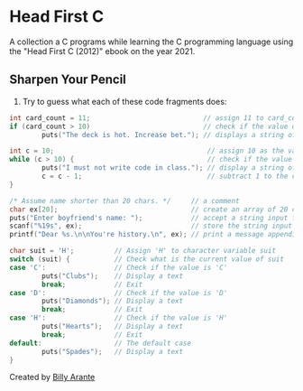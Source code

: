 # Head First C

A collection a C programs while learning the C programming language using the "Head First C (2012)" ebook on the year 2021.

## Sharpen Your Pencil

1. Try to guess what each of these code fragments does:

```c
int card_count = 11;                            // assign 11 to card_count
if (card_count > 10)                            // check if the value of card_count is greater than 10
        puts("The deck is hot. Increase bet."); // displays a string of text
```

```c
int c = 10;                                      // assign 10 as the value of c
while (c > 10) {                                 // check if the value of c is greater than 10
        puts("I must not write code in class."); // display a string of text
        c = c - 1;                               // subtract 1 to the current value of c
}
```

```c
/* Assume name shorter than 20 chars. */     // a comment
char ex[20];                                 // create an array of 20 characters
puts("Enter boyfriend's name: ");            // accept a string input from the user
scanf("%19s", ex);                           // store the string input to ex variable
printf("Dear %s.\n\nYou're history.\n", ex); // print a message appending the user input
```

```c
char suit = 'H';          // Assign 'H' to character variable suit
switch (suit) {           // Check what is the current value of suit
case 'C':                 // Check if the value is 'C'
        puts("Clubs");    // Display a text
        break;            // Exit
case 'D':                 // Check if the value is 'D'
        puts("Diamonds"); // Display a text
        break;            // Exit
case 'H':                 // Check if the value is 'H'
        puts("Hearts");   // Display a text
        break;            // Exit
default:                  // The default case
        puts("Spades");   // Display a text
}
```

Created by [Billy Arante](http://billyarante.com)
